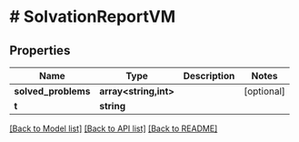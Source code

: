 # # SolvationReportVM

## Properties

Name | Type | Description | Notes
------------ | ------------- | ------------- | -------------
**solved_problems** | **array<string,int>** |  | [optional]
**t** | **string** |  |

[[Back to Model list]](../../README.md#models) [[Back to API list]](../../README.md#endpoints) [[Back to README]](../../README.md)
